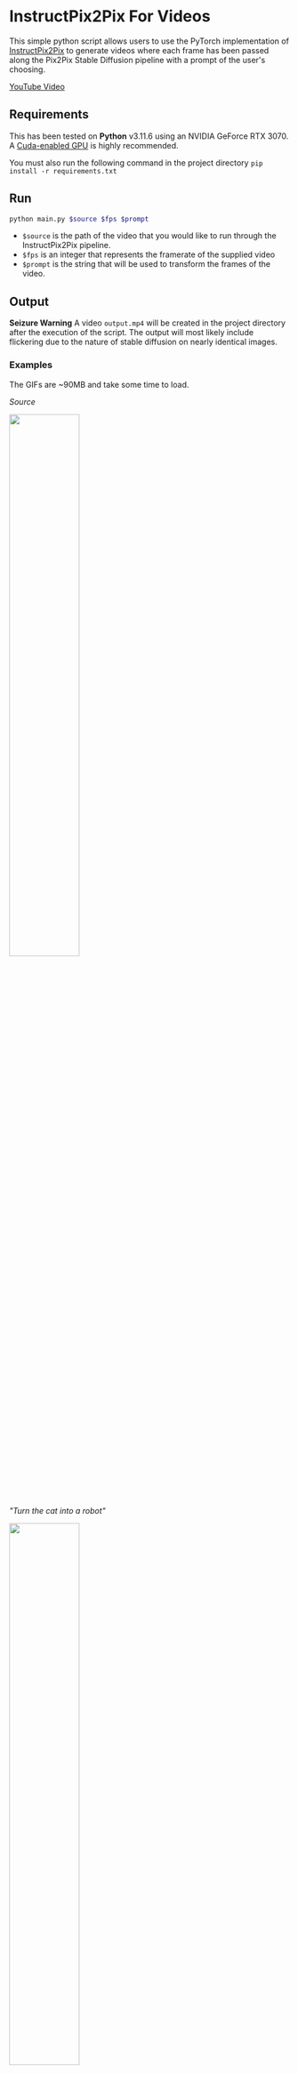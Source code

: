 # InstructPix2Pix For Videos
This simple python script allows users to use the PyTorch implementation of [InstructPix2Pix](https://huggingface.co/timbrooks/instruct-pix2pix) to generate videos where each frame has been passed along the Pix2Pix Stable Diffusion pipeline with a prompt of the user's choosing.

[YouTube Video](https://www.youtube.com/watch?v=JDMkWkzfE5Q)

## Requirements
This has been tested on **Python** v3.11.6 using an NVIDIA GeForce RTX 3070. A [Cuda-enabled GPU](https://developer.nvidia.com/cuda-gpus) is highly recommended.

You must also run the following command in the project directory
`pip install -r requirements.txt`


## Run
```bash
python main.py $source $fps $prompt
```

- `$source` is the path of the video that you would like to run through the InstructPix2Pix pipeline.
- `$fps` is an integer that represents the framerate of the supplied video
- `$prompt` is the string that will be used to transform the frames of the video.

## Output
**Seizure Warning**
A video `output.mp4` will be created in the project directory after the execution of the script. The output will most likely include flickering due to the nature of stable diffusion on nearly identical images.

### Examples
The GIFs are ~90MB and take some time to load.

_Source_

<img src="examples/cat.gif" width="50%" height="50%">

_"Turn the cat into a robot"_

<img src="examples/cat-robot.gif" width="50%" height="50%">


_"Turn the cat into a marble sculpture"_

<img src="examples/cat-marble.gif" width="50%" height="50%">
